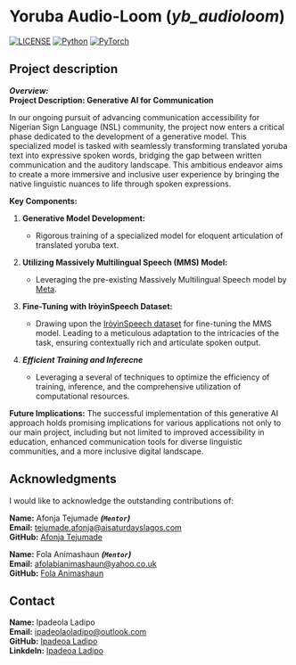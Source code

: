 # Yoruba Audio-Loom (***yb_audioloom***)

[![LICENSE](https://img.shields.io/badge/license-MIT-green?style=flat-square)](LICENSE)
[![Python](https://img.shields.io/badge/python-3.6-blue.svg?style=flat-square)](https://www.python.org/)
[![PyTorch](https://img.shields.io/badge/PyTorch-1.7.0-orange)](https://pytorch.org/)

## Project description

***Overview:*** \
**Project Description: Generative AI for Communication**

In our ongoing pursuit of advancing communication accessibility for Nigerian Sign Language (NSL) community, the project now enters a critical phase dedicated to the development of a generative model. This specialized model is tasked with seamlessly transforming translated yoruba text into expressive spoken words, bridging the gap between written communication and the auditory landscape. This ambitious endeavor aims to create a more immersive and inclusive user experience by bringing the native linguistic nuances to life through spoken expressions.

**Key Components:**

1. **Generative Model Development:**
   - Rigorous training of a specialized model for eloquent articulation of translated yoruba text.

2. **Utilizing Massively Multilingual Speech (MMS) Model:**
   - Leveraging the pre-existing Massively Multilingual Speech model by [Meta](https://huggingface.co/facebook/mms-tts-yor).

3. **Fine-Tuning with IròyìnSpeech Dataset:**
   - Drawing upon the [IròyìnSpeech dataset](https://arxiv.org/abs/2307.16071) for fine-tuning the MMS model. Leading to a meticulous adaptation to the intricacies of the task, ensuring contextually rich and articulate spoken output.

4. ***Efficient Training and Inferecne***
   - Leveraging a several  of techniques to optimize the efficiency of training, inference, and the comprehensive utilization of computational resources.

**Future Implications:**
The successful implementation of this generative AI approach holds promising implications for various applications not only to our main project, including but not limited to improved accessibility in education, enhanced communication tools for diverse linguistic communities, and a more inclusive digital landscape.

## Acknowledgments

I would like to acknowledge the outstanding contributions of:

**Name:** Afonja Tejumade ***(```Mentor```)***  
**Email:** <tejumade.afonja@aisaturdayslagos.com>  
**GitHub:** [Afonja Tejumade](https://github.com/tejuafonja)

**Name:** Fola Animashaun ***(```Mentor```)***  
**Email:** <afolabianimashaun@yahoo.co.uk>  
**GitHub:** [Fola Animashaun](https://github.com/Modinat-A)

## Contact

**Name:** Ipadeola Ladipo  
**Email:** <ipadeolaoladipo@outlook.com>  
**GitHub:** [Ipadeoa Ladipo](https://github.com/rileydrizzy)  
**Linkdeln:** [Ipadeoa Ladipo](https://www.linkedin.com/in/ladipo-ipadeola/)
